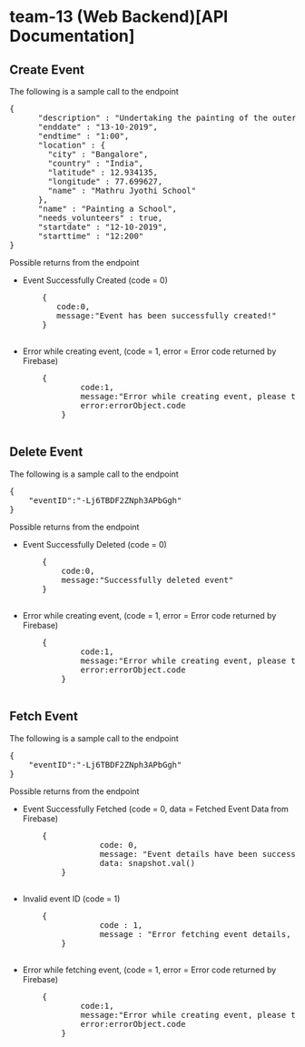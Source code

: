 # team-13 (Web Backend)[API Documentation]

<h2>Create Event</h2>
<p>The following is a sample call to the endpoint</p>
<pre>
{
      "description" : "Undertaking the painting of the outer school walls",
      "enddate" : "13-10-2019",
      "endtime" : "1:00",
      "location" : {
        "city" : "Bangalore",
        "country" : "India",
        "latitude" : 12.934135,
        "longitude" : 77.699627,
        "name" : "Mathru Jyothi School"
      },
      "name" : "Painting a School",
      "needs_volunteers" : true,
      "startdate" : "12-10-2019",
      "starttime" : "12:200"
}
</pre>
<p>Possible returns from the endpoint</p>
<ul>
	<li>Event Successfully Created (code = 0)
	<pre>
	{
	   code:0,
	   message:"Event has been successfully created!"
	}
	</pre>
	</li>
	<li>Error while creating event, (code = 1, error = Error code returned by Firebase)
	<pre>
	{
            code:1,
            message:"Error while creating event, please try again",
            error:errorObject.code
        }
	</pre>
	</li>
</ul>

<h2>Delete Event</h2>
<p>The following is a sample call to the endpoint</p>
<pre>
{
	"eventID":"-Lj6TBDF2ZNph3APbGgh"
}
</pre>

<p>Possible returns from the endpoint</p>
<ul>
	<li>Event Successfully Deleted (code = 0)
	<pre>
	{
		code:0,
		message:"Successfully deleted event"
	}
	</pre>
	</li>
	<li>Error while creating event, (code = 1, error = Error code returned by Firebase)
	<pre>
	{
            code:1,
            message:"Error while creating event, please try again",
            error:errorObject.code
        }
	</pre>
	</li>
</ul>

<h2>Fetch Event</h2>
<p>The following is a sample call to the endpoint</p>
<pre>
{
	"eventID":"-Lj6TBDF2ZNph3APbGgh"
}
</pre>

<p>Possible returns from the endpoint</p>
<ul>
	<li>Event Successfully Fetched (code = 0, data = Fetched Event Data from Firebase)
	<pre>
	{
                code: 0,
                message: "Event details have been successfully fetched",
                data: snapshot.val()
        }
	</pre>
	</li>
	<li>Invalid event ID (code = 1)
	<pre>
	{
                code : 1,
                message : "Error fetching event details, please check event ID"
        }
	</pre>
	</li>
	<li>Error while fetching event, (code = 1, error = Error code returned by Firebase)
	<pre>
	{
            code:1,
            message:"Error while creating event, please try again",
            error:errorObject.code
        }
	</pre>
	</li>
</ul>

